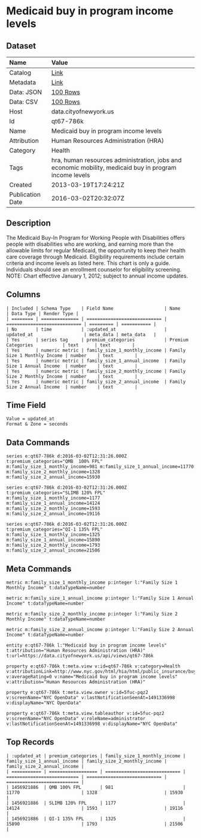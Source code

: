 # Medicaid buy in program income levels

## Dataset

| Name | Value |
| :--- | :---- |
| Catalog | [Link](https://catalog.data.gov/dataset/medicaid-buy-in-program-income-levels-be7d9) |
| Metadata | [Link](https://data.cityofnewyork.us/api/views/qt67-786k) |
| Data: JSON | [100 Rows](https://data.cityofnewyork.us/api/views/qt67-786k/rows.json?max_rows=100) |
| Data: CSV | [100 Rows](https://data.cityofnewyork.us/api/views/qt67-786k/rows.csv?max_rows=100) |
| Host | data.cityofnewyork.us |
| Id | qt67-786k |
| Name | Medicaid buy in program income levels |
| Attribution | Human Resources Administration (HRA) |
| Category | Health |
| Tags | hra, human resources administration, jobs and economic mobility, medicaid buy in program income levels |
| Created | 2013-03-19T17:24:21Z |
| Publication Date | 2016-03-02T20:32:07Z |

## Description

The Medicaid Buy-In Program for Working People with Disabilities offers people with disabilities who are working, and earning more than the allowable limits for regular Medicaid, the opportunity to keep their health care coverage through Medicaid. Eligibility requirements include certain criteria and income levels as listed here. This chart is only a guide. Individuals should see an enrollment counselor for eligibility screening. NOTE: Chart effective January 1, 2012; subject to annual income updates.

## Columns

```ls
| Included | Schema Type    | Field Name                   | Name                         | Data Type | Render Type |
| ======== | ============== | ============================ | ============================ | ========= | =========== |
| No       | time           | :updated_at                  | updated_at                   | meta_data | meta_data   |
| Yes      | series tag     | premium_categories           | Premium Categories           | text      | text        |
| Yes      | numeric metric | family_size_1_monthly_income | Family Size 1 Monthly Income | number    | text        |
| Yes      | numeric metric | family_size_1_annual_income  | Family Size 1 Annual Income  | number    | text        |
| Yes      | numeric metric | family_size_2_monthly_income | Family Size 2 Monthly Income | number    | text        |
| Yes      | numeric metric | family_size_2_annual_income  | Family Size 2 Annual Income  | number    | text        |
```

## Time Field

```ls
Value = updated_at
Format & Zone = seconds
```

## Data Commands

```ls
series e:qt67-786k d:2016-03-02T12:31:26.000Z t:premium_categories="QMB  100% FPL" m:family_size_1_monthly_income=981 m:family_size_1_annual_income=11770 m:family_size_2_monthly_income=1328 m:family_size_2_annual_income=15930

series e:qt67-786k d:2016-03-02T12:31:26.000Z t:premium_categories="SLIMB 120% FPL" m:family_size_1_monthly_income=1177 m:family_size_1_annual_income=14124 m:family_size_2_monthly_income=1593 m:family_size_2_annual_income=19116

series e:qt67-786k d:2016-03-02T12:31:26.000Z t:premium_categories="QI-1 135% FPL" m:family_size_1_monthly_income=1325 m:family_size_1_annual_income=15890 m:family_size_2_monthly_income=1793 m:family_size_2_annual_income=21506
```

## Meta Commands

```ls
metric m:family_size_1_monthly_income p:integer l:"Family Size 1 Monthly Income" t:dataTypeName=number

metric m:family_size_1_annual_income p:integer l:"Family Size 1 Annual Income" t:dataTypeName=number

metric m:family_size_2_monthly_income p:integer l:"Family Size 2 Monthly Income" t:dataTypeName=number

metric m:family_size_2_annual_income p:integer l:"Family Size 2 Annual Income" t:dataTypeName=number

entity e:qt67-786k l:"Medicaid buy in program income levels" t:attribution="Human Resources Administration (HRA)" t:url=https://data.cityofnewyork.us/api/views/qt67-786k

property e:qt67-786k t:meta.view v:id=qt67-786k v:category=Health v:attributionLink=http://www.nyc.gov/html/hia/html/public_insurance/buy_in.shtml v:averageRating=0 v:name="Medicaid buy in program income levels" v:attribution="Human Resources Administration (HRA)"

property e:qt67-786k t:meta.view.owner v:id=5fuc-pqz2 v:screenName="NYC OpenData" v:lastNotificationSeenAt=1491336998 v:displayName="NYC OpenData"

property e:qt67-786k t:meta.view.tableauthor v:id=5fuc-pqz2 v:screenName="NYC OpenData" v:roleName=administrator v:lastNotificationSeenAt=1491336998 v:displayName="NYC OpenData"
```

## Top Records

```ls
| :updated_at | premium_categories | family_size_1_monthly_income | family_size_1_annual_income | family_size_2_monthly_income | family_size_2_annual_income | 
| =========== | ================== | ============================ | =========================== | ============================ | =========================== | 
| 1456921886  | QMB 100% FPL       | 981                          | 11770                       | 1328                         | 15930                       | 
| 1456921886  | SLIMB 120% FPL     | 1177                         | 14124                       | 1593                         | 19116                       | 
| 1456921886  | QI-1 135% FPL      | 1325                         | 15890                       | 1793                         | 21506                       | 
```